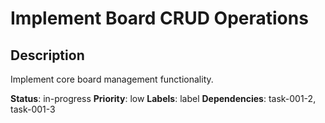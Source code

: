 # Implement Board CRUD Operations

## Description
Implement core board management functionality.

**Status**: in-progress
**Priority**: low
**Labels**: label
**Dependencies**: task-001-2, task-001-3
